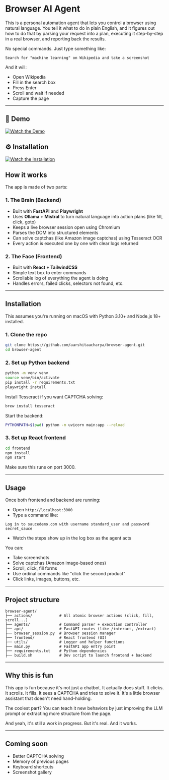 # Browser AI Agent

This is a personal automation agent that lets you control a browser using natural language. You tell it what to do in plain English, and it figures out how to do that by parsing your request into a plan, executing it step-by-step in a real browser, and reporting back the results.

No special commands. Just type something like:

```text
Search for "machine learning" on Wikipedia and take a screenshot
```

And it will:
- Open Wikipedia
- Fill in the search box
- Press Enter
- Scroll and wait if needed
- Capture the page

---

## 🎥 Demo

[![Watch the Demo](https://cdn.loom.com/sessions/thumbnails/5fd6f10d394a46eb80567f09b1cd07f3-00001.gif)](https://www.loom.com/share/5fd6f10d394a46eb80567f09b1cd07f3)

## ⚙️ Installation

[![Watch the Installation](https://cdn.loom.com/sessions/thumbnails/1e232cfd926942b48b09da2f5da11a51-00001.gif)](https://www.loom.com/share/1e232cfd926942b48b09da2f5da11a51)


## How it works

The app is made of two parts:

### 1. The Brain (Backend)
- Built with **FastAPI** and **Playwright**
- Uses **Ollama + Mistral** to turn natural language into action plans (like fill, click, goto)
- Keeps a live browser session open using Chromium
- Parses the DOM into structured elements
- Can solve captchas (like Amazon image captchas) using Tesseract OCR
- Every action is executed one by one with clear logs returned

### 2. The Face (Frontend)
- Built with **React + TailwindCSS**
- Simple text box to enter commands
- Scrollable log of everything the agent is doing
- Handles errors, failed clicks, selectors not found, etc.

---

## Installation

This assumes you're running on macOS with Python 3.10+ and Node.js 18+ installed.

### 1. Clone the repo

```bash
git clone https://github.com/aarshitaacharya/browser-agent.git
cd browser-agent
```

### 2. Set up Python backend

```bash
python -m venv venv
source venv/bin/activate
pip install -r requirements.txt
playwright install
```

Install Tesseract if you want CAPTCHA solving:

```bash
brew install tesseract
```

Start the backend:

```bash
PYTHONPATH=$(pwd) python -m uvicorn main:app --reload
```

### 3. Set up React frontend

```bash
cd frontend
npm install
npm start
```

Make sure this runs on port 3000.

---

## Usage

Once both frontend and backend are running:

- Open `http://localhost:3000`
- Type a command like:

```text
Log in to saucedemo.com with username standard_user and password secret_sauce
```

- Watch the steps show up in the log box as the agent acts

You can:
- Take screenshots
- Solve captchas (Amazon image-based ones)
- Scroll, click, fill forms
- Use ordinal commands like "click the second product"
- Click links, images, buttons, etc.

---

## Project structure

```text
browser-agent/
├── actions/            # All atomic browser actions (click, fill, scroll...)
├── agents/             # Command parser + execution controller
├── api/                # FastAPI routes (like /interact, /extract)
├── browser_session.py  # Browser session manager
├── frontend/           # React frontend (UI)
├── utils/              # Logger and helper functions
├── main.py             # FastAPI app entry point
├── requirements.txt    # Python dependencies
├── build.sh            # Dev script to launch frontend + backend
```

---

## Why this is fun

This app is fun because it's not just a chatbot. It actually does stuff. It clicks. It scrolls. It fills. It sees a CAPTCHA and tries to solve it. It's a little browser assistant that doesn't need hand-holding.

The coolest part? You can teach it new behaviors by just improving the LLM prompt or extracting more structure from the page.

And yeah, it's still a work in progress. But it's real. And it works.

---

## Coming soon

- Better CAPTCHA solving
- Memory of previous pages
- Keyboard shortcuts
- Screenshot gallery
